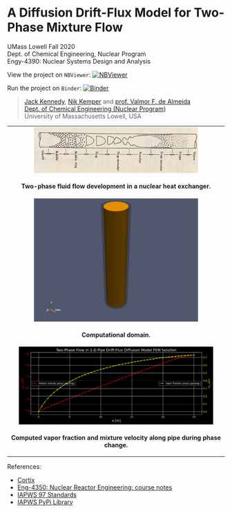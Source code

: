 # A Diffusion Drift-Flux Model for Two-Phase Mixture Flow

UMass Lowell Fall 2020 <br>
Dept. of Chemical Engineering, Nuclear Program <br>
Engy-4390: Nuclear Systems Design and Analysis

View the project on `NBViewer`: [![NBViewer](https://raw.githubusercontent.com/jupyter/design/master/logos/Badges/nbviewer_badge.svg)](https://nbviewer.jupyter.org/github/dpploy/engy-5310/blob/main/projects/steamer/report.ipynb)

Run the project on `Binder`: [![Binder](https://mybinder.org/badge_logo.svg)](https://mybinder.org/v2/gh/dpploy/engy-5310/HEAD?filepath=projects%2Fsteamer%2Freport.ipynb)

 >[Jack Kennedy](https://github.com/xxxx), [Nik Kemper](https://github.com/xxxx) and [prof. Valmor F. de Almeida](https://github.com/dealmeidavf) <br>
 >[Dept. of Chemical Engineering (Nuclear Program)](https://www.uml.edu/Engineering/Chemical/faculty/de-Almeida-Valmor.aspx) <br>
 >University of Massachusetts Lowell, USA <br>


|  |
|:---:|
| <img width="380" src="pics/readme-flowregimes.jpg" title="Steaming the Steamer"> |
| <p style="text-align:center;"><b>Two-phase fluid flow development in a nuclear heat exchanger.</b></p> |
| <img width="380" src="pics/readme-domain.png" title="Steaming the Steamer"> |
| <p style="text-align:center;"><b>Computational domain.</b></p> |
| <img width="450" src="pics/readme-result.png" title="Steaming the Steamer"> |
| <p style="text-align:center;"><b>Computed vapor fraction and mixture velocity along pipe during phase change.</b></p> |


References:

 + [Cortix](https://cortix.org/)
 + [Eng-4350: Nuclear Reactor Engineering: course notes](https://github.com/dpploy/engy-4350)
 + [IAPWS 97 Standards](http://www.iapws.org/relguide/IF97-Rev.html)
 + [IAPWS PyPi Library](https://pypi.org/project/iapws/)

